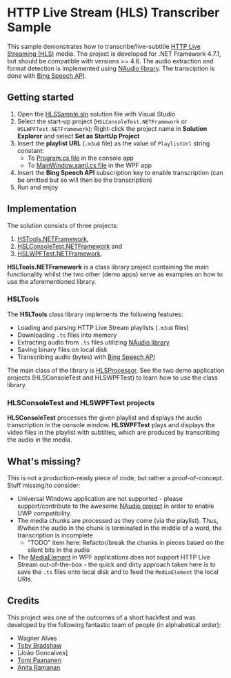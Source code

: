 HTTP Live Stream (HLS) Transcriber Sample
=========================================

This sample demonstrates how to transcribe/live-subtitle
[HTTP Live Streaming (HLS)](https://en.wikipedia.org/wiki/HTTP_Live_Streaming) media.
The project is developed for .NET Framework 4.7.1, but should be compatible with versions >= 4.6.
The audio extraction and format detection is implemented using
[NAudio library](https://github.com/naudio/NAudio). The transciption is done with
[Bing Speech API](https://azure.microsoft.com/en-us/services/cognitive-services/speech/).

## Getting started ##

1. Open the [HLSSample.sln](/HLSSample.sln) solution file with Visual Studio
2. Select the start-up project (`HSLConsoleTest.NETFramework` or `HSLWPFTest.NETFramework`):
   Right-click the project name in **Solution Explorer** and select **Set as StartUp Project**
3. Insert the **playlist URL** (`.m3u8` file) as the value of `PlaylistUrl` string constant:
    * To [Program.cs file](/HLSConsoleTest.NETFramework/Program.cs#L11) in the console app 
    * To [MainWindow.xaml.cs file](/HLSWPFTest.NETFramework/MainWindow.xaml.cs#L17) in the WPF app
4. Insert the **Bing Speech API** subscription key to enable transcription (can be omitted but so will then be the transcription)
5. Run and enjoy

## Implementation ##

The solution consists of three projects:
1. [HSTools.NETFramework](/HLSTools.NETFramework),
2. [HSLConsoleTest.NETFramework](/HLSConsoleTest.NETFramework) and
3. [HSLWPFTest.NETFramework](/HLSWPFTest.NETFramework).

**HSLTools.NETFramework** is a class library project containing the main functionality whilst the
two other (demo apps) serve as examples on how to use the aforementioned library.

### HSLTools ###

The **HSLTools** class library implements the following features:
* Loading and parsing HTTP Live Stream playlists (`.m3u8` files)
* Downloading `.ts` files into memory
* Extracting audio from `.ts` files utilizing [NAudio library](https://github.com/naudio/NAudio)
* Saving binary files on local disk
* Transcribing audio (bytes) with [Bing Speech API](https://azure.microsoft.com/en-us/services/cognitive-services/speech/)

The main class of the library is [HLSProcessor](/HLSTools.NETFramework/HLSProcessor.cs).
See the two demo application projects (HLSConsoleTest and HLSWPFTest) to learn how to use the class
library.

### HLSConsoleTest and HLSWPFTest projects ###

**HLSConsoleTest** processes the given playlist and displays the audio transcription in the
console window. **HLSWPFTest** plays and displays the video files in the playlist with
subtitles, which are produced by transcribing the audio in the media.

## What's missing? ##

This is not a production-ready piece of code, but rather a proof-of-concept.
Stuff missing/to consider:
* Universal Windows application are not supported - please support/contribute to the awesome
  [NAudio project](https://github.com/naudio/NAudio) in order to enable UWP compatibility.
* The media chunks are processed as they come (via the playlist). Thus, if/when the audio in
  the chunk is terminated in the middle of a word, the transcription is incomplete
  * "TODO" item here: Refactor/break the chunks in pieces based on the silent bits in the audio
* The [MediaElement](https://msdn.microsoft.com/en-us/library/system.windows.controls.mediaelement(v=vs.110).aspx)
  in WPF applications does not support HTTP Live Stream out-of-the-box - the quick and dirty
  approach taken here is to save the `.ts` files onto local disk and to feed the `MediaElement` the
  local URIs.

## Credits ##

This project was one of the outcomes of a short hackfest and was developed by the following
fantastic team of people (in alphabetical order):
* Wagner Alves
* [Toby Bradshaw](https://github.com/tobybrad)
* [João Goncalves]
* [Tomi Paananen](https://github.com/tompaana)
* [Anita Ramanan](https://github.com/anraman)
